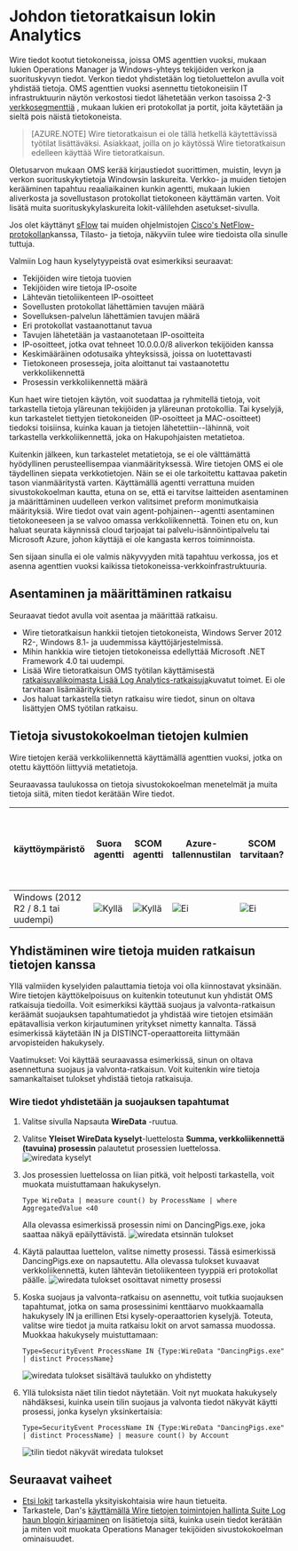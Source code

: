 <properties
    pageTitle="Johdon tietoratkaisun lokin Analytics | Microsoft Azure"
    description="Wire tiedot kootut tietokoneissa, joissa OMS agenttien vuoksi, mukaan lukien Operations Manager ja Windows-yhteys tekijöiden verkon ja suorituskyvyn tiedot. Verkon tiedot yhdistetään log tietoluettelon avulla voit yhdistää tietoja."
    services="log-analytics"
    documentationCenter=""
    authors="bandersmsft"
    manager="jwhit"
    editor=""/>

<tags
    ms.service="log-analytics"
    ms.workload="na"
    ms.tgt_pltfrm="na"
    ms.devlang="na"
    ms.topic="article"
    ms.date="08/11/2016"
    ms.author="banders"/>

# <a name="wire-data-solution-in-log-analytics"></a>Johdon tietoratkaisun lokin Analytics

Wire tiedot kootut tietokoneissa, joissa OMS agenttien vuoksi, mukaan lukien Operations Manager ja Windows-yhteys tekijöiden verkon ja suorituskyvyn tiedot. Verkon tiedot yhdistetään log tietoluettelon avulla voit yhdistää tietoja. OMS agenttien vuoksi asennettu tietokoneisiin IT infrastruktuurin näytön verkostosi tiedot lähetetään verkon tasoissa 2-3 [verkkosegmenttiä](https://en.wikipedia.org/wiki/OSI_model) , mukaan lukien eri protokollat ja portit, joita käytetään ja sieltä pois näistä tietokoneista.

>[AZURE.NOTE] Wire tietoratkaisun ei ole tällä hetkellä käytettävissä työtilat lisättäväksi. Asiakkaat, joilla on jo käytössä Wire tietoratkaisun edelleen käyttää Wire tietoratkaisun.

Oletusarvon mukaan OMS kerää kirjaustiedot suorittimen, muistin, levyn ja verkon suorituskykytietoja Windowsin laskureita. Verkko- ja muiden tietojen kerääminen tapahtuu reaaliaikainen kunkin agentti, mukaan lukien aliverkosta ja sovellustason protokollat tietokoneen käyttämän varten. Voit lisätä muita suorituskykylaskureita lokit-välilehden asetukset-sivulla.

Jos olet käyttänyt [sFlow](http://www.sflow.org/) tai muiden ohjelmistojen [Cisco's NetFlow-protokollan](http://www.cisco.com/c/en/us/products/collateral/ios-nx-os-software/ios-netflow/prod_white_paper0900aecd80406232.html)kanssa, Tilasto- ja tietoja, näkyviin tulee wire tiedoista olla sinulle tuttuja.

Valmiin Log haun kyselytyypeistä ovat esimerkiksi seuraavat:

- Tekijöiden wire tietoja tuovien
- Tekijöiden wire tietoja IP-osoite
- Lähtevän tietoliikenteen IP-osoitteet
- Sovellusten protokollat lähettämien tavujen määrä
- Sovelluksen-palvelun lähettämien tavujen määrä
- Eri protokollat vastaanottanut tavua
- Tavujen lähetetään ja vastaanotetaan IP-osoitteita
- IP-osoitteet, jotka ovat tehneet 10.0.0.0/8 aliverkon tekijöiden kanssa
- Keskimääräinen odotusaika yhteyksissä, joissa on luotettavasti
- Tietokoneen prosesseja, joita aloittanut tai vastaanotettu verkkoliikennettä
- Prosessin verkkoliikennettä määrä

Kun haet wire tietojen käytön, voit suodattaa ja ryhmitellä tietoja, voit tarkastella tietoja yläreunan tekijöiden ja yläreunan protokollia. Tai kyselyjä, kun tarkastelet tiettyjen tietokoneiden (IP-osoitteet ja MAC-osoitteet) tiedoksi toisiinsa, kuinka kauan ja tietojen lähetettiin--lähinnä, voit tarkastella verkkoliikennettä, joka on Hakupohjaisten metatietoa.

Kuitenkin jälkeen, kun tarkastelet metatietoja, se ei ole välttämättä hyödyllinen perusteellisempaa vianmäärityksessä. Wire tietojen OMS ei ole täydellinen siepata verkkotietojen. Näin se ei ole tarkoitettu kattavaa paketin tason vianmääritystä varten.
Käyttämällä agentti verrattuna muiden sivustokokoelman kautta, etuna on se, että ei tarvitse laitteiden asentaminen ja määrittäminen uudelleen verkon valitsimet preform monimutkaisia määrityksiä. Wire tiedot ovat vain agent-pohjainen--agentti asentaminen tietokoneeseen ja se valvoo omassa verkkoliikennettä. Toinen etu on, kun haluat seurata käynnissä cloud tarjoajat tai palvelu-isännöintipalvelu tai Microsoft Azure, johon käyttäjä ei ole kangasta kerros toiminnoista.

Sen sijaan sinulla ei ole valmis näkyvyyden mitä tapahtuu verkossa, jos et asenna agenttien vuoksi kaikissa tietokoneissa-verkkoinfrastruktuuria.

## <a name="installing-and-configuring-the-solution"></a>Asentaminen ja määrittäminen ratkaisu
Seuraavat tiedot avulla voit asentaa ja määrittää ratkaisu.

- Wire tietoratkaisun hankkii tietojen tietokoneista, Windows Server 2012 R2-, Windows 8.1- ja uudemmissa käyttöjärjestelmissä.
- Mihin hankkia wire tietojen tietokoneissa edellyttää Microsoft .NET Framework 4.0 tai uudempi.
- Lisää Wire tietoratkaisun OMS työtilan käyttämisestä [ratkaisuvalikoimasta Lisää Log Analytics-ratkaisuja](log-analytics-add-solutions.md)kuvatut toimet.  Ei ole tarvitaan lisämäärityksiä.
- Jos haluat tarkastella tietyn ratkaisu wire tiedot, sinun on oltava lisättyjen OMS työtilan ratkaisu.

## <a name="wire-data-data-collection-details"></a>Tietoja sivustokokoelman tietojen kulmien

Wire tietojen kerää verkkoliikennettä käyttämällä agenttien vuoksi, jotka on otettu käyttöön liittyviä metatietoja.

Seuraavassa taulukossa on tietoja sivustokokoelman menetelmät ja muita tietoja siitä, miten tiedot kerätään Wire tiedot.


| käyttöympäristö | Suora agentti | SCOM agentti | Azure-tallennustilan | SCOM tarvitaan? | SCOM agentti tietojen lähetetyissä kutsuissa hallinta-ryhmä | sivustokokoelman korkojakso |
|---|---|---|---|---|---|---|
|Windows (2012 R2 / 8.1 tai uudempi)|![Kyllä](./media/log-analytics-wire-data/oms-bullet-green.png)|![Kyllä](./media/log-analytics-wire-data/oms-bullet-green.png)|![Ei](./media/log-analytics-wire-data/oms-bullet-red.png)|            ![Ei](./media/log-analytics-wire-data/oms-bullet-red.png)|![Ei](./media/log-analytics-wire-data/oms-bullet-red.png)| 1 minuutin välein|


## <a name="combining-wire-data-with-other-solution-data"></a>Yhdistäminen wire tietoja muiden ratkaisun tietojen kanssa

Yllä valmiiden kyselyiden palauttamia tietoja voi olla kiinnostavat yksinään. Wire tietojen käyttökelpoisuus on kuitenkin toteutunut kun yhdistät OMS ratkaisuja tiedoilla. Voit esimerkiksi käyttää suojaus ja valvonta-ratkaisun keräämät suojauksen tapahtumatiedot ja yhdistää wire tietojen etsimään epätavallisia verkon kirjautuminen yritykset nimetty kannalta.  Tässä esimerkissä käytetään IN ja DISTINCT-operaattoreita liittymään arvopisteiden hakukysely.

Vaatimukset: Voi käyttää seuraavassa esimerkissä, sinun on oltava asennettuna suojaus ja valvonta-ratkaisun. Voit kuitenkin wire tietoja samankaltaiset tulokset yhdistää tietoja ratkaisuja.

### <a name="to-combine-wire-data-with-security-events"></a>Wire tiedot yhdistetään ja suojauksen tapahtumat

1. Valitse sivulla Napsauta **WireData** -ruutua.
2. Valitse **Yleiset WireData kyselyt**-luettelosta **Summa, verkkoliikennettä (tavuina) prosessin** palautetut prosessien luettelossa.
    ![wiredata kyselyt](./media/log-analytics-wire-data/oms-wiredata-01.png)
3. Jos prosessien luettelossa on liian pitkä, voit helposti tarkastella, voit muokata muistuttamaan hakukyselyn.

    ```
    Type WireData | measure count() by ProcessName | where AggregatedValue <40
    ```
    Alla olevassa esimerkissä prosessin nimi on DancingPigs.exe, joka saattaa näkyä epäilyttävistä.
    ![wiredata etsinnän tulokset](./media/log-analytics-wire-data/oms-wiredata-02.png)

4. Käytä palauttaa luettelon, valitse nimetty prosessi. Tässä esimerkissä DancingPigs.exe on napsautettu. Alla olevassa tulokset kuvaavat verkkoliikennettä, kuten lähtevän tietoliikenteen tyyppiä eri protokollat päälle.
    ![wiredata tulokset osoittavat nimetty prosessi](./media/log-analytics-wire-data/oms-wiredata-03.png)

5. Koska suojaus ja valvonta-ratkaisu on asennettu, voit tutkia suojauksen tapahtumat, jotka on sama prosessinimi kenttäarvo muokkaamalla hakukysely IN ja erillinen Etsi kysely-operaattorien kyselyjä. Toteuta, valitse wire tiedot ja muita ratkaisu lokit on arvot samassa muodossa. Muokkaa hakukysely muistuttamaan:

    ```
    Type=SecurityEvent ProcessName IN {Type:WireData "DancingPigs.exe" | distinct ProcessName}
    ```    

    ![wiredata tulokset sisältävä taulukko on yhdistetty](./media/log-analytics-wire-data/oms-wiredata-04.png)
6. Yllä tuloksista näet tilin tiedot näytetään. Voit nyt muokata hakukysely nähdäksesi, kuinka usein tilin suojaus ja valvonta tiedot näkyvät käytti prosessi, jonka kyselyn yksinkertaisia:        

    ```
    Type=SecurityEvent ProcessName IN {Type:WireData "DancingPigs.exe" | distinct ProcessName} | measure count() by Account
    ```

    ![tilin tiedot näkyvät wiredata tulokset](./media/log-analytics-wire-data/oms-wiredata-05.png)



## <a name="next-steps"></a>Seuraavat vaiheet

- [Etsi lokit](log-analytics-log-searches.md) tarkastella yksityiskohtaisia wire haun tietueita.
- Tarkastele, Dan's [käyttämällä Wire tietojen toimintojen hallinta Suite Log haun blogin kirjaaminen](http://blogs.msdn.com/b/dmuscett/archive/2015/09/09/using-wire-data-in-operations-management-suite.aspx) on lisätietoja siitä, kuinka usein tiedot kerätään ja miten voit muokata Operations Manager tekijöiden sivustokokoelman ominaisuudet.
